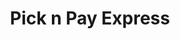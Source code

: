---
title: "Pick n Pay Express"
url: /cape-town/pick-n-pay-express-stock-road/
shop: convenience
---